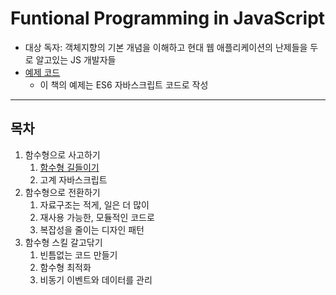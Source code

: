 Funtional Programming in JavaScript
=====
* 대상 독자: 객체지향의 기본 개념을 이해하고 현대 웹 애플리케이션의 난제들을 두로 알고있는 JS 개발자들
* [예제 코드](https://github.com/luijar/functional-programming-js)
	* 이 책의 예제는 ES6 자바스크립트 코드로 작성
- - -
## 목차
1. 함수형으로 사고하기
	1. [함수형 길들이기](ch_01_01.md)
	2. 고계 자바스크립트
2. 함수형으로 전환하기
	1. 자료구조는 적게, 일은 더 많이
	2. 재사용 가능한, 모듈적인 코드로
	3. 복잡성을 줄이는 디자인 패턴
3. 함수형 스킬 갈고닦기
	1. 빈틈없는 코드 만들기
	2. 함수형 최적화
	3. 비동기 이벤트와 데이터를 관리